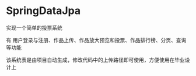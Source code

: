 # SpringDataJpa

实现一个简单的投票系统

有 用户登录与注册、作品上传、作品放大预览和投票、作品排行榜、分页、查询等功能

该系统表是由项目自动生成，修改代码中的上传路径即可使用，方便使用在毕业设计上

